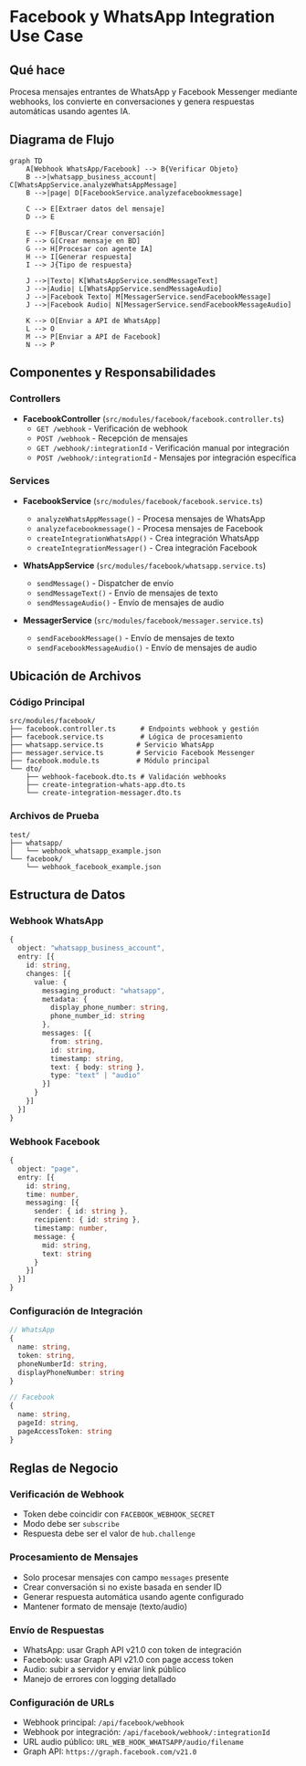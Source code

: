 # Facebook y WhatsApp Integration Use Case

## Qué hace
Procesa mensajes entrantes de WhatsApp y Facebook Messenger mediante webhooks, los convierte en conversaciones y genera respuestas automáticas usando agentes IA.

## Diagrama de Flujo

```mermaid
graph TD
    A[Webhook WhatsApp/Facebook] --> B{Verificar Objeto}
    B -->|whatsapp_business_account| C[WhatsAppService.analyzeWhatsAppMessage]
    B -->|page| D[FacebookService.analyzefacebookmessage]
    
    C --> E[Extraer datos del mensaje]
    D --> E
    
    E --> F[Buscar/Crear conversación]
    F --> G[Crear mensaje en BD]
    G --> H[Procesar con agente IA]
    H --> I[Generar respuesta]
    I --> J{Tipo de respuesta}
    
    J -->|Texto| K[WhatsAppService.sendMessageText]
    J -->|Audio| L[WhatsAppService.sendMessageAudio]
    J -->|Facebook Texto| M[MessagerService.sendFacebookMessage]
    J -->|Facebook Audio| N[MessagerService.sendFacebookMessageAudio]
    
    K --> O[Enviar a API de WhatsApp]
    L --> O
    M --> P[Enviar a API de Facebook]
    N --> P
```

## Componentes y Responsabilidades

### Controllers
- **FacebookController** (`src/modules/facebook/facebook.controller.ts`)
  - `GET /webhook` - Verificación de webhook
  - `POST /webhook` - Recepción de mensajes
  - `GET /webhook/:integrationId` - Verificación manual por integración
  - `POST /webhook/:integrationId` - Mensajes por integración específica

### Services
- **FacebookService** (`src/modules/facebook/facebook.service.ts`)
  - `analyzeWhatsAppMessage()` - Procesa mensajes de WhatsApp
  - `analyzefacebookmessage()` - Procesa mensajes de Facebook
  - `createIntegrationWhatsApp()` - Crea integración WhatsApp
  - `createIntegrationMessager()` - Crea integración Facebook

- **WhatsAppService** (`src/modules/facebook/whatsapp.service.ts`)
  - `sendMessage()` - Dispatcher de envío
  - `sendMessageText()` - Envío de mensajes de texto
  - `sendMessageAudio()` - Envío de mensajes de audio

- **MessagerService** (`src/modules/facebook/messager.service.ts`)
  - `sendFacebookMessage()` - Envío de mensajes de texto
  - `sendFacebookMessageAudio()` - Envío de mensajes de audio

## Ubicación de Archivos

### Código Principal
```
src/modules/facebook/
├── facebook.controller.ts      # Endpoints webhook y gestión
├── facebook.service.ts         # Lógica de procesamiento
├── whatsapp.service.ts        # Servicio WhatsApp
├── messager.service.ts        # Servicio Facebook Messenger
├── facebook.module.ts         # Módulo principal
└── dto/
    ├── webhook-facebook.dto.ts # Validación webhooks
    ├── create-integration-whats-app.dto.ts
    └── create-integration-messager.dto.ts
```

### Archivos de Prueba
```
test/
├── whatsapp/
│   └── webhook_whatsapp_example.json
└── facebook/
    └── webhook_facebook_example.json
```

## Estructura de Datos

### Webhook WhatsApp
```typescript
{
  object: "whatsapp_business_account",
  entry: [{
    id: string,
    changes: [{
      value: {
        messaging_product: "whatsapp",
        metadata: {
          display_phone_number: string,
          phone_number_id: string
        },
        messages: [{
          from: string,
          id: string,
          timestamp: string,
          text: { body: string },
          type: "text" | "audio"
        }]
      }
    }]
  }]
}
```

### Webhook Facebook
```typescript
{
  object: "page",
  entry: [{
    id: string,
    time: number,
    messaging: [{
      sender: { id: string },
      recipient: { id: string },
      timestamp: number,
      message: {
        mid: string,
        text: string
      }
    }]
  }]
}
```

### Configuración de Integración
```typescript
// WhatsApp
{
  name: string,
  token: string,
  phoneNumberId: string,
  displayPhoneNumber: string
}

// Facebook
{
  name: string,
  pageId: string,
  pageAccessToken: string
}
```

## Reglas de Negocio

### Verificación de Webhook
- Token debe coincidir con `FACEBOOK_WEBHOOK_SECRET`
- Modo debe ser `subscribe`
- Respuesta debe ser el valor de `hub.challenge`

### Procesamiento de Mensajes
- Solo procesar mensajes con campo `messages` presente
- Crear conversación si no existe basada en sender ID
- Generar respuesta automática usando agente configurado
- Mantener formato de mensaje (texto/audio)

### Envío de Respuestas
- WhatsApp: usar Graph API v21.0 con token de integración
- Facebook: usar Graph API v21.0 con page access token
- Audio: subir a servidor y enviar link público
- Manejo de errores con logging detallado

### Configuración de URLs
- Webhook principal: `/api/facebook/webhook`
- Webhook por integración: `/api/facebook/webhook/:integrationId`
- URL audio público: `URL_WEB_HOOK_WHATSAPP/audio/filename`
- Graph API: `https://graph.facebook.com/v21.0`
